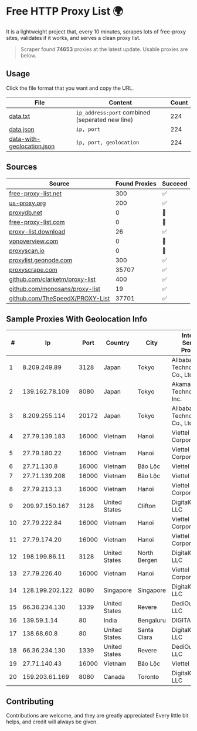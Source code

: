 
# Free HTTP Proxy List 🌍

It is a lightweight project that, every 10 minutes, scrapes lots of free-proxy sites, validates if it works, and serves a clean proxy list.


> Scraper found **74653** proxies at the latest update. Usable proxies are below.

## Usage

Click the file format that you want and copy the URL.


|File|Content|Count|
|----|-------|-----|
|[data.txt](https://raw.githubusercontent.com/themiralay/Proxy-List-World/master/data.txt)|`ip_address:port` combined (seperated new line)|224|
|[data.json](https://raw.githubusercontent.com/themiralay/Proxy-List-World/master/data.json)|`ip, port`|224|
|[data-with-geolocation.json](https://raw.githubusercontent.com/themiralay/Proxy-List-World/master/data-with-geolocation.json)|`ip, port, geolocation`|224|

## Sources

|Source|Found Proxies|Succeed|
|------|-------------|-------|
|[free-proxy-list.net](https://free-proxy-list.net)|300|✅|
|[us-proxy.org](https://www.us-proxy.org)|200|✅|
|[proxydb.net](http://proxydb.net)|0|🚫|
|[free-proxy-list.com](https://free-proxy-list.com/?page=&port=&type%5B%5D=http&type%5B%5D=https&up_time=0&search=Search)|0|🚫|
|[proxy-list.download](https://www.proxy-list.download/HTTP)|26|✅|
|[vpnoverview.com](https://vpnoverview.com/privacy/anonymous-browsing/free-proxy-servers)|0|🚫|
|[proxyscan.io](https://www.proxyscan.io)|0|🚫|
|[proxylist.geonode.com](https://proxylist.geonode.com/api/proxy-list?limit=300&page=1&sort_by=lastChecked&sort_type=desc&protocols=http,https)|300|✅|
|[proxyscrape.com](https://api.proxyscrape.com/v2/?request=displayproxies&protocol=http&timeout=10000&country=all&ssl=all&anonymity=all)|35707|✅|
|[github.com/clarketm/proxy-list](https://raw.githubusercontent.com/clarketm/proxy-list/master/proxy-list-raw.txt)|400|✅|
|[github.com/monosans/proxy-list](https://raw.githubusercontent.com/monosans/proxy-list/main/proxies/http.txt)|19|✅|
|[github.com/TheSpeedX/PROXY-List](https://raw.githubusercontent.com/TheSpeedX/PROXY-List/master/http.txt)|37701|✅|


## Sample Proxies With Geolocation Info

|#|Ip|Port|Country|City|Internet Service Provider|
|-|--|----|-------|----|-------------------------|
|1|8.209.249.89|3128|Japan|Tokyo|Alibaba (US) Technology Co., Ltd.|
|2|139.162.78.109|8080|Japan|Tokyo|Akamai Technologies, Inc.|
|3|8.209.255.114|20172|Japan|Tokyo|Alibaba (US) Technology Co., Ltd.|
|4|27.79.139.183|16000|Vietnam|Hanoi|Viettel Corporation|
|5|27.79.180.22|16000|Vietnam|Hanoi|Viettel Corporation|
|6|27.71.130.8|16000|Vietnam|Bảo Lộc|Viettel Group|
|7|27.71.139.208|16000|Vietnam|Bảo Lộc|Viettel Group|
|8|27.79.213.13|16000|Vietnam|Hanoi|Viettel Corporation|
|9|209.97.150.167|3128|United States|Clifton|DigitalOcean, LLC|
|10|27.79.222.84|16000|Vietnam|Hanoi|Viettel Corporation|
|11|27.79.174.20|16000|Vietnam|Hanoi|Viettel Corporation|
|12|198.199.86.11|3128|United States|North Bergen|DigitalOcean, LLC|
|13|27.79.226.40|16000|Vietnam|Hanoi|Viettel Corporation|
|14|128.199.202.122|8080|Singapore|Singapore|DigitalOcean, LLC|
|15|66.36.234.130|1339|United States|Revere|DediOutlet, LLC|
|16|139.59.1.14|80|India|Bengaluru|DIGITALOCEAN|
|17|138.68.60.8|80|United States|Santa Clara|DigitalOcean, LLC|
|18|66.36.234.130|1339|United States|Revere|DediOutlet, LLC|
|19|27.71.140.43|16000|Vietnam|Bảo Lộc|Viettel Group|
|20|159.203.61.169|8080|Canada|Toronto|DigitalOcean, LLC|



## Contributing

Contributions are welcome, and they are greatly appreciated! Every
little bit helps, and credit will always be given.

